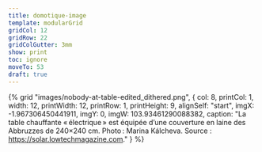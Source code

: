 ```yaml
---
title: domotique-image
template: modularGrid
gridCol: 12
gridRow: 22
gridColGutter: 3mm
show: print
toc: ignore
moveTo: 53
draft: true
---
```


{% grid "images/nobody-at-table-edited_dithered.png", { 
  col: 8,
  printCol: 1,
  width: 12,
  printWidth: 12,
  printRow: 1,
  printHeight: 9,
  alignSelf: "start",
  imgX: -1.967306450441911,
  imgY: 0,
  imgW: 103.93461290088382,
  caption: "La table chauffante « électrique » est équipée d’une couverture en laine des Abbruzzes de 240×240 cm. Photo : Marina Kálcheva. Source : <br> https://solar.lowtechmagazine.com."
} %}


